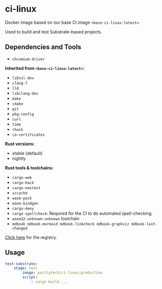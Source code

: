 # ci-linux

Docker image based on our base CI image `<base-ci-linux:latest>`.

Used to build and test Substrate-based projects.

## Dependencies and Tools

- `chromium-driver`

**Inherited from `<base-ci-linux:latest>`:**

- `libssl-dev`
- `clang-7`
- `lld`
- `libclang-dev`
- `make`
- `cmake`
- `git`
- `pkg-config`
- `curl`
- `time`
- `rhash`
- `ca-certificates`

**Rust versions:**

- stable (default)
- nightly

**Rust tools & toolchains:**

- `cargo-web`
- `cargo-hack`
- `cargo-nextest`
- `sccache`
- `wasm-pack`
- `wasm-bindgen`
- `cargo-deny`
- `cargo-spellcheck`: Required for the CI to do automated spell-checking.
- `wasm32-unknown-unknown` toolchain
- `mdbook mdbook-mermaid mdbook-linkcheck mdbook-graphviz mdbook-last-changed`

[Click here](https://hub.docker.com/repository/docker/paritytech/ci-linux) for the registry.

## Usage

```yaml
test-substrate:
    stage: test
        image: paritytech/ci-linux:production
        script:
            - cargo build ...
```
